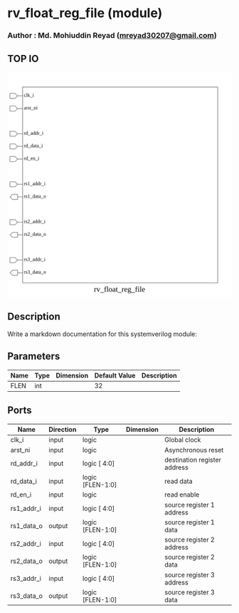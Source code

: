 # rv_float_reg_file (module)

### Author : Md. Mohiuddin Reyad (mreyad30207@gmail.com)

## TOP IO
<img src="./rv_float_reg_file_top.svg">

## Description

Write a markdown documentation for this systemverilog module:

## Parameters
|Name|Type|Dimension|Default Value|Description|
|-|-|-|-|-|
|FLEN|int||32||

## Ports
|Name|Direction|Type|Dimension|Description|
|-|-|-|-|-|
|clk_i|input|logic||Global clock|
|arst_ni|input|logic||Asynchronous reset|
|rd_addr_i|input|logic [ 4:0]||destination register address|
|rd_data_i|input|logic [FLEN-1:0]||read data|
|rd_en_i|input|logic||read enable|
|rs1_addr_i|input|logic [ 4:0]||source register 1 address|
|rs1_data_o|output|logic [FLEN-1:0]||source register 1 data|
|rs2_addr_i|input|logic [ 4:0]||source register 2 address|
|rs2_data_o|output|logic [FLEN-1:0]||source register 2 data|
|rs3_addr_i|input|logic [ 4:0]||source register 3 address|
|rs3_data_o|output|logic [FLEN-1:0]||source register 3 data|
